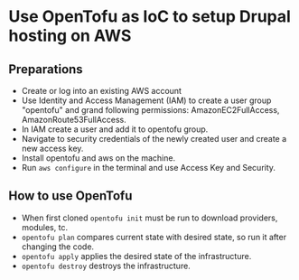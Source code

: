 # Use OpenTofu as IoC to setup Drupal hosting on AWS

## Preparations
- Create or log into an existing AWS account
- Use Identity and Access Management (IAM) to create a user group "opentofu" and grand following permissions:
AmazonEC2FullAccess, AmazonRoute53FullAccess.
- In IAM create a user and add it to opentofu group.
- Navigate to security credentials of the newly created user and create a new access key.
- Install opentofu and aws on the machine.
- Run `aws configure` in the terminal and use Access Key and Security.


## How to use OpenTofu
- When first cloned `opentofu init` must be run to download providers, modules, tc.
- `opentofu plan` compares current state with desired state, so run it after changing the code.
- `opentofu apply` applies the desired state of the infrastructure.
- `opentofu destroy` destroys the infrastructure.
 